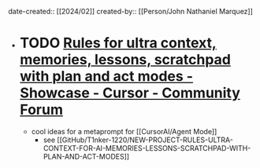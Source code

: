 date-created:: [[2024/02]]
created-by:: [[Person/John Nathaniel Marquez]]

- # TODO [Rules for ultra context, memories, lessons, scratchpad with plan and act modes - Showcase - Cursor - Community Forum](https://forum.cursor.com/t/rules-for-ultra-context-memories-lessons-scratchpad-with-plan-and-act-modes/48792/21)
	- cool ideas for a metaprompt for [[CursorAI/Agent Mode]]
		- see [[GitHub/T1nker-1220/NEW-PROJECT-RULES-ULTRA-CONTEXT-FOR-AI-MEMORIES-LESSONS-SCRATCHPAD-WITH-PLAN-AND-ACT-MODES]]